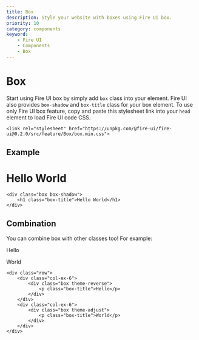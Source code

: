 ```yaml
---
title: Box
description: Style your website with boxes using Fire UI box.
priority: 10
category: components
keyword: 
    - Fire UI
    - Components
    - Box
---
```


# Box
Start using Fire UI box by simply add `box` class into your element. Fire UI also provides `box-shadow` and `box-title` class for your box element. To use only Fire UI box feature, copy and paste this stylesheet link into your `head` element to load Fire UI code CSS.
```
<link rel="stylesheet" href="https://unpkg.com/@fire-ui/fire-ui@0.2.0/src/feature/Box/box.min.css">
```
<div class="division">

## Example
<div class="box box-shadow">
    <h1 class="box-title">Hello World</h1> 
</div>

```
<div class="box box-shadow">
    <h1 class="box-title">Hello World</h1> 
</div>
```

</div>
<div class="division">

## Combination
You can combine box with other classes too! For example:
<div class="row">
    <div class="col-ex-6">
        <div class="box theme-reverse">
            <p class="box-title">Hello</p>
        </div>
    </div>
    <div class="col-ex-6">
        <div class="box theme-adjust">
            <p class="box-title">World</p>
        </div>
    </div>
</div>

```
<div class="row">
    <div class="col-ex-6">
        <div class="box theme-reverse">
            <p class="box-title">Hello</p>
        </div>
    </div>
    <div class="col-ex-6">
        <div class="box theme-adjust">
            <p class="box-title">World</p>
        </div>
    </div>
</div>
```

</div>